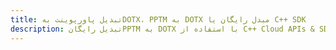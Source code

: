---title: تبدیل پاورپوینت بهDOTX، PPTM به DOTX مبدل رایگان یا C++ SDKdescription: تبدیل رایگانPPTM به DOTX با استفاده از C++ Cloud APIs & SDK. همچنین اسناد Microsoft PowerPoint را در Cloud ایجاد، ویرایش و رندر کنید.---